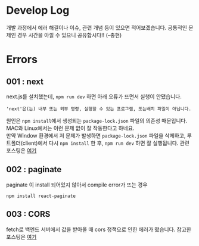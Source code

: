 # Develop Log
개발 과정에서 에러 해결이나 이슈, 관련 개념 등이 있으면 적어보겠습니다. 공통적인 문제인 경우 시간을 아낄 수 있으니 공유합시다!! (-충현)

# Errors
## 001 : next
next.js를 설치했는데, `npm run dev` 하면 아래 오류가 뜨면서 실행이 안됐습니다.  
```
'next'은(는) 내부 또는 외부 명령, 실행할 수 있는 프로그램, 또는배치 파일이 아닙니다.
``` 
원인은 `npm install`에서 생성되는 `package-lock.json` 파일의 의존성 때문입니다. MAC와 Linux에서는 이런 문제 없이 잘 작동한다고 하네요. \
만약 Window 환경에서 저 문제가 발생하면 `package-lock.json` 파일을 삭제하고, 루트폴더(client)에서 다시 `npm install` 한 후, `npm run dev` 하면 잘 실행됩니다. 관련 포스팅은 [여기](https://britny-no.tistory.com/73)

## 002 : paginate 
paginate 이 install 되어있지 않아서 compile error가 뜨는 경우
```
npm install react-paginate
```

## 003 : CORS
fetch로 백엔드 서버에서 값을 받아올 때 cors 정책으로 인한 에러가 떴습니다. 참고한 포스팅은 [여기](https://happyguy81.tistory.com/188)